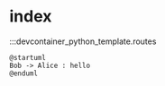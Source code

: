 # index

:::devcontainer_python_template.routes

```plantuml
@startuml
Bob -> Alice : hello
@enduml
```
